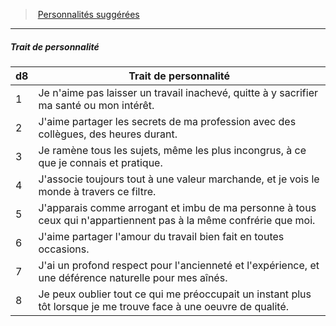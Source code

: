 ﻿---
!PersonalityTraitItem
Table: >+
  |d8|Trait de personnalité|

  |---|---|

  |1|Je n'aime pas laisser un travail inachevé, quitte <!--br-->à y sacrifier ma santé ou mon intérêt.|

  |2|J'aime partager les secrets de ma profession <!--br-->avec des collègues, des heures durant.|

  |3|Je ramène tous les sujets, même les plus <!--br-->incongrus, à ce que je connais et pratique.|

  |4|J'associe toujours tout à une valeur <!--br-->marchande, et je vois le monde à travers ce <!--br-->filtre.|

  |5|J'apparais comme arrogant et imbu de ma <!--br-->personne à tous ceux qui n'appartiennent pas <!--br-->à la même confrérie que moi.|

  |6|J'aime partager l'amour du travail bien fait en <!--br-->toutes occasions.|

  |7|J'ai un profond respect pour l'ancienneté et <!--br-->l'expérience, et une déférence naturelle pour <!--br-->mes aînés.|

  |8|Je peux oublier tout ce qui me préoccupait un <!--br-->instant plus tôt lorsque je me trouve face à une <!--br-->oeuvre de qualité.|

Id: background_membredeguilde_hd.md#trait-de-personnalité
ParentLink: background_membredeguilde_hd.md#personnalités-suggérées
Name: Trait de personnalité
ParentName: Personnalités suggérées
NameLevel: 5
Attributes: {}
AttributesDictionary: >+
  {}

---
> [Personnalités suggérées](hd_background_membredeguilde_personnalites_suggerees.md)

---

##### Trait de personnalité

|d8|Trait de personnalité|
|---|---|
|1|Je n'aime pas laisser un travail inachevé, quitte à y sacrifier ma santé ou mon intérêt.|
|2|J'aime partager les secrets de ma profession avec des collègues, des heures durant.|
|3|Je ramène tous les sujets, même les plus incongrus, à ce que je connais et pratique.|
|4|J'associe toujours tout à une valeur marchande, et je vois le monde à travers ce filtre.|
|5|J'apparais comme arrogant et imbu de ma personne à tous ceux qui n'appartiennent pas à la même confrérie que moi.|
|6|J'aime partager l'amour du travail bien fait en toutes occasions.|
|7|J'ai un profond respect pour l'ancienneté et l'expérience, et une déférence naturelle pour mes aînés.|
|8|Je peux oublier tout ce qui me préoccupait un instant plus tôt lorsque je me trouve face à une oeuvre de qualité.|


